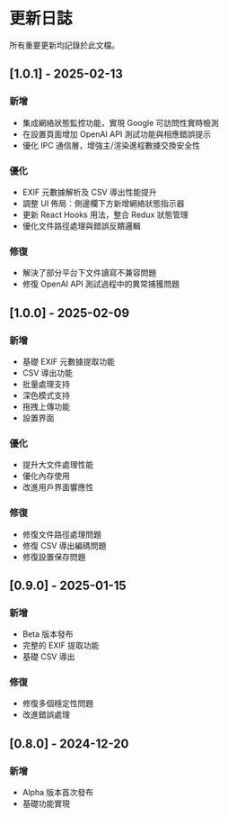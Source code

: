 # 更新日誌

所有重要更新均記錄於此文檔。

## [1.0.1] - 2025-02-13
### 新增
- 集成網絡狀態監控功能，實現 Google 可訪問性實時檢測  
- 在設置頁面增加 OpenAI API 測試功能與相應錯誤提示  
- 優化 IPC 通信層，增強主/渲染進程數據交換安全性

### 優化
- EXIF 元數據解析及 CSV 導出性能提升  
- 調整 UI 佈局：側邊欄下方新增網絡狀態指示器  
- 更新 React Hooks 用法，整合 Redux 狀態管理
- 優化文件路徑處理與錯誤反饋邏輯

### 修復
- 解決了部分平台下文件讀寫不兼容問題  
- 修復 OpenAI API 測試過程中的異常捕獲問題

## [1.0.0] - 2025-02-09
### 新增
- 基礎 EXIF 元數據提取功能
- CSV 導出功能
- 批量處理支持
- 深色模式支持
- 拖拽上傳功能
- 設置界面

### 優化
- 提升大文件處理性能
- 優化內存使用
- 改進用戶界面響應性

### 修復
- 修復文件路徑處理問題
- 修復 CSV 導出編碼問題
- 修復設置保存問題

## [0.9.0] - 2025-01-15
### 新增
- Beta 版本發布
- 完整的 EXIF 提取功能
- 基礎 CSV 導出

### 修復
- 修復多個穩定性問題
- 改進錯誤處理

## [0.8.0] - 2024-12-20
### 新增
- Alpha 版本首次發布
- 基礎功能實現

